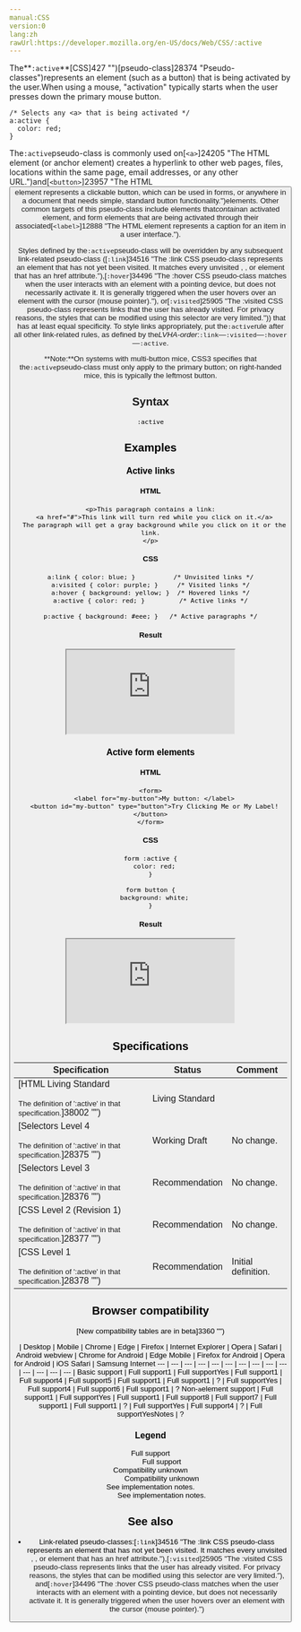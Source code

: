 ```yaml
---
manual:CSS
version:0
lang:zh
rawUrl:https://developer.mozilla.org/en-US/docs/Web/CSS/:active
---
```






The**`:active`**[CSS]427 "")[pseudo-class]28374 "Pseudo-classes")represents an element (such as a button) that is being activated by the user.When using a mouse, &quot;activation&quot; typically starts when the user presses down the primary mouse button.


```
/* Selects any <a> that is being activated */
a:active {
  color: red;
}
```


The`:active`pseudo-class is commonly used on[`<a>`]24205 "The HTML <a> element (or anchor element) creates a hyperlink to other web pages, files, locations within the same page, email addresses, or any other URL.")and[`<button>`]23957 "The HTML <button> element represents a clickable button, which can be used in forms, or anywhere in a document that needs simple, standard button functionality.")elements. Other common targets of this pseudo-class include elements that*contain*an activated element, and form elements that are being activated through their associated[`<label>`]12888 "The HTML <label> element represents a caption for an item in a user interface.").



Styles defined by the`:active`pseudo-class will be overridden by any subsequent link-related pseudo-class ([`:link`]34516 "The :link CSS pseudo-class represents an element that has not yet been visited. It matches every unvisited <a>, <area>, or <link> element that has an href attribute."),[`:hover`]34496 "The :hover CSS pseudo-class matches when the user interacts with an element with a pointing device, but does not necessarily activate it. It is generally triggered when the user hovers over an element with the cursor (mouse pointer)."), or[`:visited`]25905 "The :visited CSS pseudo-class represents links that the user has already visited. For privacy reasons, the styles that can be modified using this selector are very limited.")) that has at least equal specificity. To style links appropriately, put the`:active`rule after all other link-related rules, as defined by the*LVHA-order*:`:link`—`:visited`—`:hover`—`:active`.

**Note:**On systems with multi-button mice, CSS3 specifies that the`:active`pseudo-class must only apply to the primary button; on right-handed mice, this is typically the leftmost button.

## Syntax<a name="Syntax"></a>

```
:active
```

## Examples<a name="Examples"></a>

### Active links<a name="Active_links"></a>

#### HTML<a name="HTML"></a>

```
<p>This paragraph contains a link:
  <a href="#">This link will turn red while you click on it.</a>
  The paragraph will get a gray background while you click on it or the link.
</p>
```

#### CSS<a name="CSS"></a>

```
a:link { color: blue; }          /* Unvisited links */
a:visited { color: purple; }     /* Visited links */
a:hover { background: yellow; }  /* Hovered links */
a:active { color: red; }         /* Active links */

p:active { background: #eee; }   /* Active paragraphs */
```

#### Result<a name="Result"></a>


<iframe src='https://mdn.mozillademos.org/en-US/docs/Web/CSS/:active$samples/Active_links?revision=1387850' width='null' height='null'></iframe>



### Active form elements<a name="Active_form_elements"></a>

#### HTML<a name="HTML_2"></a>

```
<form>
  <label for="my-button">My button: </label>
  <button id="my-button" type="button">Try Clicking Me or My Label!</button>
</form>
```

#### CSS<a name="CSS_2"></a>

```
form :active {
  color: red;
}

form button {
  background: white;
}
```

#### Result<a name="Result_2"></a>


<iframe src='https://mdn.mozillademos.org/en-US/docs/Web/CSS/:active$samples/Active_form_elements?revision=1387850' width='null' height='null'></iframe>



## Specifications<a name="Specifications"></a>

Specification | Status | Comment 
 ---  |  ---  |  ---  | 
[HTML Living Standard<br></br><small>The definition of &#39;:active&#39; in that specification.</small>]38002 "") | Living Standard |  
[Selectors Level 4<br></br><small>The definition of &#39;:active&#39; in that specification.</small>]28375 "") | Working Draft | No change. 
[Selectors Level 3<br></br><small>The definition of &#39;:active&#39; in that specification.</small>]28376 "") | Recommendation | No change. 
[CSS Level 2 (Revision 1)<br></br><small>The definition of &#39;:active&#39; in that specification.</small>]28377 "") | Recommendation | No change. 
[CSS Level 1<br></br><small>The definition of &#39;:active&#39; in that specification.</small>]28378 "") | Recommendation | Initial definition. 


## Browser compatibility<a name="Browser_compatibility"></a>
[New compatibility tables are in beta<i></i>]3360 "")

 | <abbr>Desktop<i></i></abbr> | <abbr>Mobile<i></i></abbr> 
 | <abbr>Chrome<i></i></abbr> | <abbr>Edge<i></i></abbr> | <abbr>Firefox<i></i></abbr> | <abbr>Internet Explorer<i></i></abbr> | <abbr>Opera<i></i></abbr> | <abbr>Safari<i></i></abbr> | <abbr>Android webview<i></i></abbr> | <abbr>Chrome for Android<i></i></abbr> | <abbr>Edge Mobile<i></i></abbr> | <abbr>Firefox for Android<i></i></abbr> | <abbr>Opera for Android<i></i></abbr> | <abbr>iOS Safari<i></i></abbr> | <abbr>Samsung Internet<i></i></abbr> 
 ---  |  ---  |  ---  |  ---  |  ---  |  ---  |  ---  |  ---  |  ---  |  ---  |  ---  |  ---  |  ---  |  ---  | 
Basic support | <abbr>Full support</abbr>1 | <abbr>Full support</abbr>Yes | <abbr>Full support</abbr>1 | <abbr>Full support</abbr>4 | <abbr>Full support</abbr>5 | <abbr>Full support</abbr>1 | <abbr>Full support</abbr>1 | <abbr>?</abbr> | <abbr>Full support</abbr>Yes | <abbr>Full support</abbr>4 | <abbr>Full support</abbr>6 | <abbr>Full support</abbr>1 | <abbr>?</abbr> 
Non-`a`element support | <abbr>Full support</abbr>1 | <abbr>Full support</abbr>Yes | <abbr>Full support</abbr>1 | <abbr>Full support</abbr>8 | <abbr>Full support</abbr>7 | <abbr>Full support</abbr>1 | <abbr>Full support</abbr>1 | <abbr>?</abbr> | <abbr>Full support</abbr>Yes | <abbr>Full support</abbr>4 | <abbr>?</abbr> | <abbr>Full support</abbr>Yes<abbr>Notes<i></i></abbr> | <abbr>?</abbr> 


### Legend<a name="Legend"></a>
<dl><dt id=''><abbr>Full support</abbr></dt><dd>Full support</dd><dt id=''><abbr>Compatibility unknown</abbr></dt><dd>Compatibility unknown</dd><dt id=''><abbr>See implementation notes.<i></i></abbr></dt><dd>See implementation notes.</dd></dl>


## See also<a name="See_also"></a>

* Link-related pseudo-classes:[`:link`]34516 "The :link CSS pseudo-class represents an element that has not yet been visited. It matches every unvisited <a>, <area>, or <link> element that has an href attribute."),[`:visited`]25905 "The :visited CSS pseudo-class represents links that the user has already visited. For privacy reasons, the styles that can be modified using this selector are very limited."), and[`:hover`]34496 "The :hover CSS pseudo-class matches when the user interacts with an element with a pointing device, but does not necessarily activate it. It is generally triggered when the user hovers over an element with the cursor (mouse pointer).")



